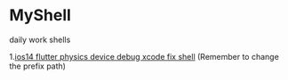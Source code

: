 # MyShell
daily work shells

 
1.[ios14 flutter physics device debug xcode fix shell](https://github.com/Wbqqqq/MyShell/blob/main/iOS_14_flutter_attach_fix.sh) (Remember to change the prefix path)

